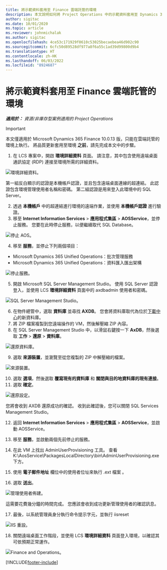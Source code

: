 ```yaml
---
title: 將示範資料套用至 Finance 雲端託管的環境
description: 本文說明如何將 Project Operations 中的示範資料套用至 Dynamics 365 Finance 雲端託管的環境。
author: sigitac
ms.date: 10/01/2020
ms.topic: article
ms.reviewer: johnmichalak
ms.author: sigitac
ms.openlocfilehash: 4ce53c171929f0610c53025becaebea46d902c90
ms.sourcegitcommit: 6cfc50d89528df977a8f6a55c1ad39d99800d9b4
ms.translationtype: HT
ms.contentlocale: zh-HK
ms.lasthandoff: 06/03/2022
ms.locfileid: "8924687"
---
```

# <a name="apply-demo-data-to-a-finance-cloud-hosted-environment"></a>將示範資料套用至 Finance 雲端託管的環境

_**適用於：** 資源/非庫存型案例適用的 Project Operations_

> [!IMPORTANT]
> 本文僅適用於 Microsoft Dynamics 365 Finance 10.0.13 版，只能在雲端託管的環境上執行。 將品質更新套用至環境 **之前**，請先完成本文中的步驟。

1. 在 LCS 專案中，開啟 **環境詳細資料** 頁面。 請注意，其中包含使用遠端桌面通訊協定 (RDP) 連接至環境所需的詳細資料。

![環境詳細資料。](./media/1EnvironmentDetails.png)

第一組反白顯示的認證是本機帳戶認證，並且包含遠端桌面連線的超連結。 此認證包含環境管理使用者名稱和密碼。 第二組認證是用來登入此環境中的 SQL Server。

2. 透過 **本機帳戶** 中的超連結進行環境的遠端作業，並使用 **本機帳戶認證** 進行驗證。
3. 移至 **Internet Information Services** > **應用程式集區** > **AOSService**，並停止服務。 您要在此時停止服務，以便繼續取代 SQL Database。

![停止 AOS。](./media/2StopAOS.png)

4. 移至 **服務**，並停止下列兩個項目：

- Microsoft Dynamics 365 Unified Operations：批次管理服務
- Microsoft Dynamics 365 Unified Operations：資料匯入匯出架構

![停止服務。](./media/3StopServices.png)

5. 開啟 Microsoft SQL Server Management Studio。 使用 SQL Server 認證登入，並使用 LCS **環境詳細資料** 頁面中的 axdbadmin 使用者和密碼。

![SQL Server Management Studio。](./media/4SSMS.png)

6. 在物件總管中，選取 **資料庫** 並尋找 **AXDB**。 您會將資料庫取代為位於[下載中心](https://download.microsoft.com/download/1/a/3/1a314bd2-b082-4a87-abdc-1ba26c92b63d/ProjOpsDemoDataFOGARelease.zip)的新資料庫。 
7. 將 ZIP 檔案複製到您遠端操作的 VM，然後解壓縮 ZIP 內容。
8. 在 SQL Server Management Studio 中，以滑鼠右鍵按一下 **AxDB**，然後選取 **工作** > **還原** > **資料庫**。

![還原資料庫。](./media/5RestoreDatabase.png)

9. 選取 **來源裝置**，並瀏覽至從您複製的 ZIP 中解壓縮的檔案。

![來源裝置。](./media/6SourceDevice.png)

10. 選取 **選項**，然後選取 **覆寫現有的資料庫** 和 **關閉與目的地資料庫的現有連接**。 
11. 選取 **確定**。

![還原設定。](./media/7RestoreSetting.png)

您將會收到 AXDB 還原成功的確認。 收到此確認後，您可以關閉 SQL Services Management Studio。

12. 返回 **Internet Information Services** > **應用程式集區** > **AOSService**，並啟動 AOSService。
13. 移至 **服務**，並啟動兩個先前停止的服務。

14. 在此 VM 上找出 AdminUserProvisioning 工具。 查看 K:\AosService\PackagesLocalDirectory\bin\AdminUserProvisioning.exe 下方。
15. 使用 **電子郵件地址** 欄位中的使用者位址來執行 .ext 檔案 。 
16. 選取 **送出**。

![管理使用者佈建。](./media/8AdminUserProvisioning.png)

這需要花費幾分鐘的時間完成。 您應該會收到成功更新管理使用者的確認訊息。

17. 最後，以系統管理員身分執行命令提示字元，並執行 iisreset

![IIS 重設。](./media/9IISReset.png)

18. 關閉遠端桌面工作階段，並使用 LCS **環境詳細資料** 頁面登入環境，以確認其可依預期正常運作。

![Finance and Operations。](./media/10FinanceAndOperations.png)


[!INCLUDE[footer-include](../includes/footer-banner.md)]